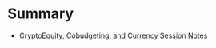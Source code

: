 # Summary

* [CryptoEquity, Cobudgeting, and Currency Session Notes](Cryptoequity-cobudgeting-currency.md)

